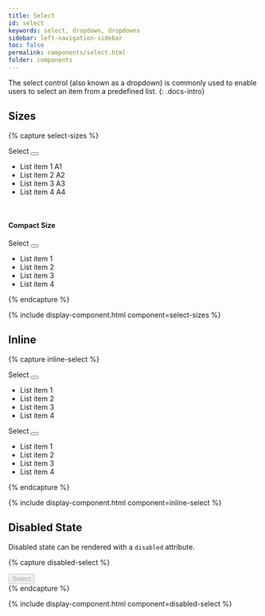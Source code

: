 ```yaml
---
title: Select
id: select
keywords: select, dropdown, dropdowns
sidebar: left-navigation-sidebar
toc: false
permalink: components/select.html
folder: components
---
```


The select control (also known as a dropdown) is commonly used to enable users to select an item from a predefined list.
{: .docs-intro}

## Sizes

{% capture select-sizes %}
<div class="documentation-site-popover-container">
   <div class="fd-popover">
      <div class="fd-popover__control">
         <div class="fd-select">
             <div class="fd-select__control" aria-controls="h0C6A325" aria-expanded="false" aria-haspopup="true">
                 Select
                 <button class="fd-button fd-button--light sap-icon--slim-arrow-down fd-select__button"></button>
             </div>
          </div>
      </div>
      <div class="fd-popover__body fd-popover__body--no-arrow" aria-hidden="true" id="h0C6A325">
         <ul class="fd-list fd-list--no-border" role="listbox">
            <li class="fd-list__item is-selected" role="option">
               <span class="fd-list__title fd-select__text">List item 1</span>
               <span class="fd-list__secondary fd-select__text">A1</span>
            </li>
            <li class="fd-list__item" role="option">
               <span class="fd-list__title fd-select__text">List item 2</span>
               <span class="fd-list__secondary fd-select__text">A2</span>
           </li>
            <li class="fd-list__item" role="option">
               <span class="fd-list__title fd-select__text">List item 3</span>
               <span class="fd-list__secondary fd-select__text">A3</span>
            </li>
            <li class="fd-list__item" role="option">
               <span class="fd-list__title fd-select__text">List item 4</span>
               <span class="fd-list__secondary fd-select__text">A4</span>
            </li>
         </ul>
      </div>
   </div>
</div>

<br />

<h4>Compact Size</h4>
<div class="documentation-site-popover-container">
   <div class="fd-popover">
      <div class="fd-popover__control">
         <div class="fd-select fd-select--compact">
            <div class="fd-select__control" aria-controls="h0C6A326" aria-expanded="false" aria-haspopup="true">
                Select
                <button class="fd-button fd-button--light sap-icon--slim-arrow-down fd-select__button"></button>
            </div>
         </div>
      </div>
      <div class="fd-popover__body fd-popover__body--no-arrow" aria-hidden="true" id="h0C6A326">
         <ul class="fd-list fd-list--no-border fd-list--compact" role="listbox">
            <li class="fd-list__item" role="option">
               <span class="fd-list__title fd-select__text">List item 1</span>
            </li>
            <li class="fd-list__item" role="option">
               <span class="fd-list__title fd-select__text">List item 2</span>
            </li>
            <li class="fd-list__item" role="option">
               <span class="fd-list__title fd-select__text">List item 3</span>
            </li>
            <li class="fd-list__item" role="option">
               <span class="fd-list__title fd-select__text">List item 4</span>
            </li>
         </ul>
      </div>
   </div>
</div>
{% endcapture %}

{% include display-component.html component=select-sizes %}

## Inline

{% capture inline-select %}
<div class="fd-popover">
   <div class="fd-popover__control">
      <div class="fd-select fd-select--inline">
        <div class="fd-select__control" aria-controls="h0C6A335" aria-expanded="false" aria-haspopup="true">
            Select
            <button class="fd-button fd-button--light sap-icon--slim-arrow-down fd-select__button"></button>
        </div>
      </div>
   </div>
   <div class="fd-popover__body fd-popover__body--no-arrow" aria-hidden="true" id="h0C6A335">
      <ul class="fd-list fd-list--no-border" role="listbox">
         <li class="fd-list__item" role="option">
            <span class="fd-list__title fd-select__text">List item 1</span>
         </li>
         <li class="fd-list__item" role="option">
            <span class="fd-list__title fd-select__text">List item 2</span>
         </li>
         <li class="fd-list__item" role="option">
            <span class="fd-list__title fd-select__text">List item 3</span>
         </li>
         <li class="fd-list__item" role="option">
            <span class="fd-list__title fd-select__text">List item 4</span>
         </li>
      </ul>
   </div>
</div>

<div class="fd-popover">
   <div class="fd-popover__control">
      <div class="fd-select fd-select--inline fd-select--compact">
        <div class="fd-select__control" aria-controls="h0C6A336" aria-expanded="false" aria-haspopup="true">
            Select
            <button class="fd-button fd-button--light sap-icon--slim-arrow-down fd-select__button"></button>
        </div>
      </div>
   </div>
   <div class="fd-popover__body fd-popover__body--no-arrow" aria-hidden="true" id="h0C6A336">
      <ul class="fd-list fd-list--no-border fd-list--compact" role="listbox">
         <li class="fd-list__item" role="option">
            <span class="fd-list__title fd-select__text">List item 1</span>
         </li>
         <li class="fd-list__item" role="option">
            <span class="fd-list__title fd-select__text">List item 2</span>
         </li>
         <li class="fd-list__item" role="option">
            <span class="fd-list__title fd-select__text">List item 3</span>
         </li>
         <li class="fd-list__item" role="option">
            <span class="fd-list__title fd-select__text">List item 4</span>
         </li>
      </ul>
   </div>
</div>
{% endcapture %}

{% include display-component.html component=inline-select %}


## Disabled State

Disabled state can be rendered with a `disabled` attribute.

{% capture disabled-select %}
<div class="fd-select">
   <button class="fd-select__control" aria-controls="" aria-expanded="false" aria-haspopup="true" disabled>
      Select
   </button>
</div>
{% endcapture %}

{% include display-component.html component=disabled-select %}
